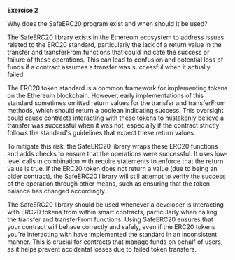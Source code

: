 **Exercise 2**

Why does the SafeERC20 program exist and when should it be used?

The SafeERC20 library exists in the Ethereum ecosystem to address issues related to the ERC20 standard, particularly the lack of a return value in the transfer and transferFrom functions that could indicate the success or failure of these operations. This can lead to confusion and potential loss of funds if a contract assumes a transfer was successful when it actually failed.

The ERC20 token standard is a common framework for implementing tokens on the Ethereum blockchain. However, early implementations of this standard sometimes omitted return values for the transfer and transferFrom methods, which should return a boolean indicating success. This oversight could cause contracts interacting with these tokens to mistakenly believe a transfer was successful when it was not, especially if the contract strictly follows the standard's guidelines that expect these return values.

To mitigate this risk, the SafeERC20 library wraps these ERC20 functions and adds checks to ensure that the operations were successful. It uses low-level calls in combination with require statements to enforce that the return value is true. If the ERC20 token does not return a value (due to being an older contract), the SafeERC20 library will still attempt to verify the success of the operation through other means, such as ensuring that the token balance has changed accordingly.

The SafeERC20 library should be used whenever a developer is interacting with ERC20 tokens from within smart contracts, particularly when calling the transfer and transferFrom functions. Using SafeERC20 ensures that your contract will behave correctly and safely, even if the ERC20 tokens you're interacting with have implemented the standard in an inconsistent manner. This is crucial for contracts that manage funds on behalf of users, as it helps prevent accidental losses due to failed token transfers.
